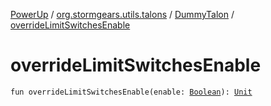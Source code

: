 [PowerUp](../../index.md) / [org.stormgears.utils.talons](../index.md) / [DummyTalon](index.md) / [overrideLimitSwitchesEnable](./override-limit-switches-enable.md)

# overrideLimitSwitchesEnable

`fun overrideLimitSwitchesEnable(enable: `[`Boolean`](https://kotlinlang.org/api/latest/jvm/stdlib/kotlin/-boolean/index.html)`): `[`Unit`](https://kotlinlang.org/api/latest/jvm/stdlib/kotlin/-unit/index.html)